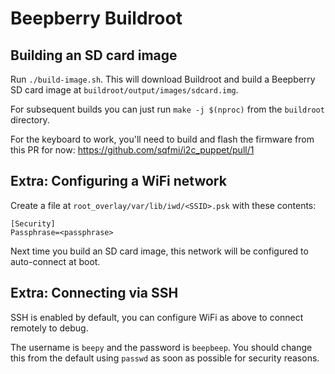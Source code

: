 # Beepberry Buildroot

## Building an SD card image

Run `./build-image.sh`. This will download Buildroot and build a Beepberry SD card image at `buildroot/output/images/sdcard.img`.

For subsequent builds you can just run `make -j $(nproc)` from the `buildroot` directory.

For the keyboard to work, you'll need to build and flash the firmware from this PR for now: https://github.com/sqfmi/i2c_puppet/pull/1

## Extra: Configuring a WiFi network

Create a file at `root_overlay/var/lib/iwd/<SSID>.psk` with these contents:

```
[Security]
Passphrase=<passphrase>
```

Next time you build an SD card image, this network will be configured to auto-connect at boot.

## Extra: Connecting via SSH

SSH is enabled by default, you can configure WiFi as above to connect remotely to debug.

The username is `beepy` and the password is `beepbeep`. You should change this from the default using `passwd` as soon as possible for security reasons.
